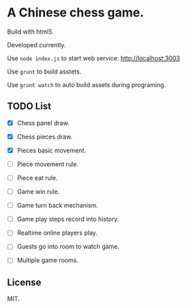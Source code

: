 # A Chinese chess game.

Build with html5.

Developed currently.

Use `node index.js` to start web service: [http://localhost:3003](http://localhost:3003)

Use `grunt` to build asstets.

Use `grunt watch` to auto build assets during programing.

## TODO List

- [x] Chess panel draw.
- [x] Chess pieces draw.
- [x] Pieces basic movement.
- [ ] Piece movement rule.
- [ ] Piece eat rule.
- [ ] Game win rule.
- [ ] Game turn back mechanism.
- [ ] Game play steps record into history.
- [ ] Realtime online players play.
- [ ] Guests go into room to watch game.
- [ ] Multiple game rooms.


## License

MIT.